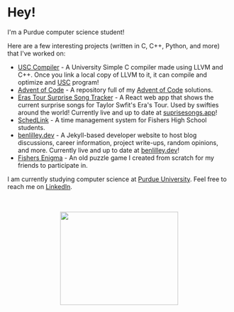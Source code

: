 # Hey!

I'm a Purdue computer science student!

Here are a few interesting projects (written in C, C++, Python, and more) that I've worked on:

- [USC Compiler](https://github.com/bunceandbean/USC-Compiler) - A University Simple C compiler made using LLVM and C++. Once you link a local copy of LLVM to it, it can compile and optimize and [USC](https://itp439-20231.github.io/USCLanguage.html) program!
- [Advent of Code](https://github.com/bunceandbean/advent-of-code) - A repository full of my [Advent of Code](https://adventofcode.com) solutions.
- [Eras Tour Surprise Song Tracker](https://github.com/bunceandbean/eras-tour-surprise-songs) - A React web app that shows the current surprise songs for Taylor Swfit's Era's Tour. Used by swifties around the world! Currently live and up to date at [suprisesongs.app](https://surprisesongs.app)!
- [SchedLink](https://schedlink.com/) - A time management system for Fishers High School students.
- [benlilley.dev](https://github.com/bunceandbean/bunceandbean.github.io) - A Jekyll-based developer website to host blog discussions, career information, project write-ups, random opinions, and more. Currently live and up to date at [benlilley.dev](https://benlilley.dev)!
- [Fishers Enigma](https://github.com/bunceandbean/FishersEnigma) - An old puzzle game I created from scratch for my friends to participate in.

I am currently studying computer science at [Purdue University](https://purdue.edu/).
 Feel free to reach me on [LinkedIn](https://www.linkedin.com/in/ben-lilley-).

<p align="center">
<br>
 <br>
 <img src="https://i.gifer.com/ZC9K.gif" width = "266" height = "210">
</p>

